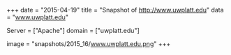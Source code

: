 
+++
date = "2015-04-19"
title = "Snapshot of http://www.uwplatt.edu"
data = "www.uwplatt.edu"

Server = ["Apache"]
domain = ["uwplatt.edu"]

  image = "snapshots/2015_16/www.uwplatt.edu.png"
+++
#
